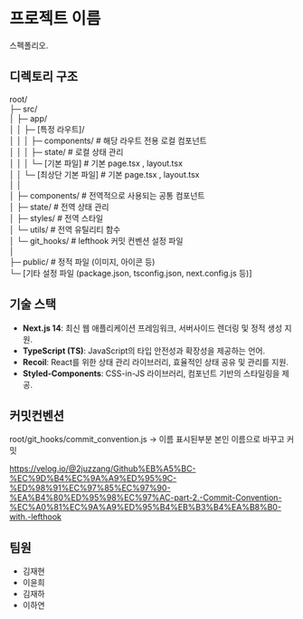 # 프로젝트 이름
스펙폴리오.

## 디렉토리 구조

root/  
├─ src/  
 │ ├─ app/  
 │ │ ├─ [특정 라우트]/  
 │ │ │ ├─ components/          # 해당 라우트 전용 로컬 컴포넌트  
│ │ │ ├─ state/               # 로컬 상태 관리  
│ │ │ └─ [기본 파일]            # 기본 page.tsx , layout.tsx  
│ │ └─ [최상단 기본 파일]         # 기본 page.tsx , layout.tsx  
│ │  
│ ├─ components/             # 전역적으로 사용되는 공통 컴포넌트  
│ ├─ state/                  # 전역 상태 관리  
│ ├─ styles/                 # 전역 스타일  
│ └─ utils/                  # 전역 유틸리티 함수  
│ └─ git_hooks/              # lefthook 커밋 컨벤션 설정 파일  
│   
├─ public/                   # 정적 파일 (이미지, 아이콘 등)  
└─ [기타 설정 파일 (package.json, tsconfig.json, next.config.js 등)]  

## 기술 스택

- **Next.js 14**: 최신 웹 애플리케이션 프레임워크, 서버사이드 렌더링 및 정적 생성 지원.
- **TypeScript (TS)**: JavaScript의 타입 안전성과 확장성을 제공하는 언어.
- **Recoil**: React를 위한 상태 관리 라이브러리, 효율적인 상태 공유 및 관리를 지원.
- **Styled-Components**: CSS-in-JS 라이브러리, 컴포넌트 기반의 스타일링을 제공.

## 커밋컨벤션

root/git_hooks/commit_convention.js -> 이름 표시된부분 본인 이름으로 바꾸고 커밋

https://velog.io/@2juzzang/Github%EB%A5%BC-%EC%9D%B4%EC%9A%A9%ED%95%9C-%ED%98%91%EC%97%85%EC%97%90-%EA%B4%80%ED%95%98%EC%97%AC-part-2.-Commit-Convention-%EC%A0%81%EC%9A%A9%ED%95%B4%EB%B3%B4%EA%B8%B0-with.-lefthook

## 팀원
- 김재현
- 이윤희
- 김재하
- 이하연
